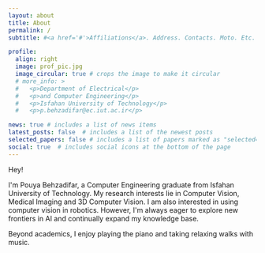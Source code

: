```yaml
---
layout: about
title: About
permalink: /
subtitle: #<a href='#'>Affiliations</a>. Address. Contacts. Moto. Etc.

profile:
  align: right
  image: prof_pic.jpg
  image_circular: true # crops the image to make it circular
  # more_info: >
  #   <p>Department of Electrical</p>
  #   <p>and Computer Engineering</p>
  #   <p>Isfahan University of Technology</p> 
  #   <p>p.behzadifar@ec.iut.ac.ir</p>

news: true # includes a list of news items
latest_posts: false  # includes a list of the newest posts
selected_papers: false # includes a list of papers marked as "selected={true}"
social: true  # includes social icons at the bottom of the page
---
```



Hey!

I'm Pouya Behzadifar, a Computer Engineering graduate from Isfahan University of Technology. My research interests lie in Computer Vision, Medical Imaging and 3D Computer Vision. I am also interested in using computer vision in robotics. However, I'm always eager to explore new frontiers in AI and continually expand my knowledge base.


Beyond academics, I enjoy playing the piano and taking relaxing walks with music.

